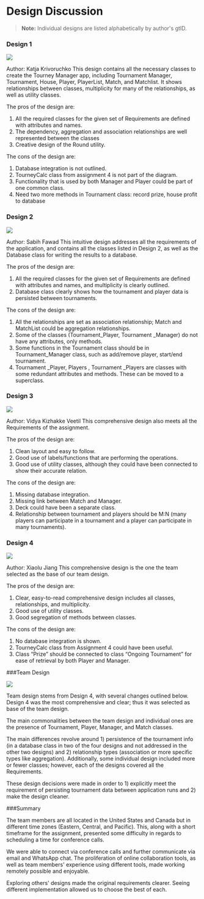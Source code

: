 Design Discussion
===================
> **Note:**
> Individual designs are listed alphabetically by author's gtID.

### Design 1

![](https://github.gatech.edu/gt-omscs-se-2017spring/6300Spring17Team50/blob/master/GroupProject/Design-Team/design1.jpg)

Author: Katja Krivoruchko
This design contains all the necessary classes to create the Tourney Manager app, including Tournament Manager, Tournament, House, Player, PlayerList, Match, and Matchlist. It shows relationships between classes, multiplicity for many of the relationships, as well as utility classes.

The pros of the design are:
1. All the required classes for the given set of Requirements are defined with attributes and names.
2. The dependency, aggregation and association relationships are well  represented between the classes 
3. Creative design of the Round utility.

The cons of the design are:
1. Database integration is not outlined.
2. TourneyCalc class from assignment 4 is not part of the diagram.
3. Functionality that is used by both Manager and Player could be part of one common class.
4. Need two more methods in Tournament class: record prize, house profit to database

### Design 2

![](https://github.gatech.edu/gt-omscs-se-2017spring/6300Spring17Team50/blob/master/GroupProject/Design-Team/design2.jpg)

Author: Sabih Fawad
This intuitive design addresses all the requirements of the application, and contains all the classes listed in Design 2, as well as the Database class for writing the results to a database.

The pros of the design are:
1. All the required classes for the given set of Requirements are defined with attributes and names, and multiplicity is clearly outlined.
2. Database class clearly shows how the tournament and player data is persisted between tournaments.

The cons of the design are:
1. All the relationships are set as association relationship; Match and MatchList could be aggregation relationships. 
2. Some of the classes (Tournament_Player,  Tournament _Manager) do not have any attributes, only methods.
3. Some functions in the Tournament class should be in Tournament_Manager class, such as add/remove player, start/end tournament.
4. Tournament _Player, Players , Tournament _Players are classes with some redundant attributes and methods. These can be moved to a superclass.

### Design 3

![](https://github.gatech.edu/gt-omscs-se-2017spring/6300Spring17Team50/blob/master/GroupProject/Design-Team/design3.jpg)

Author: Vidya Kizhakke Veetil
This comprehensive design also meets all the Requirements of the assignment. 

The pros of the design are:
1. Clean layout and easy to follow.
2. Good use of labels/functions that are performing the operations.
3. Good use of utility classes, although they could have been connected to show their accurate relation.

The cons of the design are:
1.  Missing database integration.
2.  Missing link between Match and Manager.
3.  Deck could have been a separate class.
4.  Relationship between tournament and players should be M:N (many players can participate in a tournament and a player can participate in many tournaments). 


### Design 4

![](https://github.gatech.edu/gt-omscs-se-2017spring/6300Spring17Team50/blob/master/GroupProject/Design-Team/design4.jpg)

Author: Xiaolu Jiang
This comprehensive design is the one the team selected as the base of our team design.

The pros of the design are:
1. Clear, easy-to-read comprehensive design includes all classes, relationships, and multiplicity.
2. Good use of utility classes.
3. Good segregation of methods between classes.

The cons of the design are:
1. No database integration is shown.
2. TourneyCalc class from Assignment 4 could have been useful.
3. Class “Prize” should be connected to class “Ongoing Tournament” for ease of retrieval by both Player and Manager.
  

###Team Design

![](https://github.gatech.edu/gt-omscs-se-2017spring/6300Spring17Team50/blob/master/GroupProject/Design-Team/team.jpg)

Team design stems from Design 4, with several changes outlined below. Design 4 was the most comprehensive and clear; thus it was selected as base of the team design.

The main commonalities between the team design and individual ones are the presence of Tournament, Player, Manager, and Match classes.

The main differences revolve around 1) persistence of the tournament info (in a database class in two of the four designs and not addressed in the other two designs) and 2) relationship types (association or more specific types like aggregation). Additionally, some individual design included more or fewer classes; however, each of the designs covered all the Requirements. 

These design decisions were made in order to 1) explicitly meet the requirement of persisting tournament data between application runs and 2) make the design cleaner.

###Summary

The team members are all located in the United States and Canada but in different time zones (Eastern, Central, and Pacific).  This, along with a short timeframe for the assignment, presented some difficulty in regards to scheduling a time for conference calls. 

We were able to connect via conference calls and further communicate via email and WhatsApp chat. The proliferation of online collaboration tools, as well as team members' experience using different tools, made working remotely possible and enjoyable. 

Exploring others' designs made the original requirements clearer. Seeing different implementation allowed us to choose the best of each.